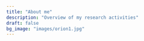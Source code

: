 ```yaml
---
title: "About me"
description: "Overview of my research activities"
draft: false
bg_image: "images/orion1.jpg"
---
```



